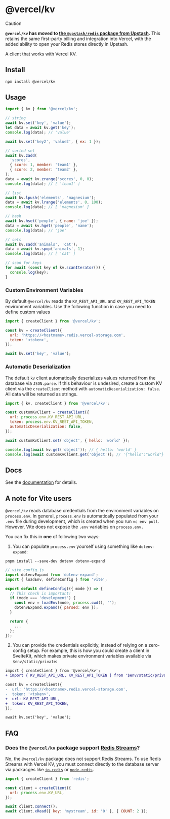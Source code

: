 # @vercel/kv

> [!CAUTION]
> **`@vercel/kv` has moved to [the `@upstash/redis` package from Upstash](https://github.com/upstash/redis-js).** This retains the same first-party billing and integration into Vercel, with the added ability to open your Redis stores directly in Upstash.

A client that works with Vercel KV.

## Install

```sh
npm install @vercel/kv

```

## Usage

```js
import { kv } from '@vercel/kv';

// string
await kv.set('key', 'value');
let data = await kv.get('key');
console.log(data); // 'value'

await kv.set('key2', 'value2', { ex: 1 });

// sorted set
await kv.zadd(
  'scores',
  { score: 1, member: 'team1' },
  { score: 2, member: 'team2' },
);
data = await kv.zrange('scores', 0, 0);
console.log(data); // [ 'team1' ]

// list
await kv.lpush('elements', 'magnesium');
data = await kv.lrange('elements', 0, 100);
console.log(data); // [ 'magnesium' ]

// hash
await kv.hset('people', { name: 'joe' });
data = await kv.hget('people', 'name');
console.log(data); // 'joe'

// sets
await kv.sadd('animals', 'cat');
data = await kv.spop('animals', 1);
console.log(data); // [ 'cat' ]

// scan for keys
for await (const key of kv.scanIterator()) {
  console.log(key);
}
```

### Custom Environment Variables

By default `@vercel/kv` reads the `KV_REST_API_URL` and `KV_REST_API_TOKEN` environment variables. Use the following function in case you need to define custom values

```js
import { createClient } from '@vercel/kv';

const kv = createClient({
  url: 'https://<hostname>.redis.vercel-storage.com',
  token: '<token>',
});

await kv.set('key', 'value');
```

### Automatic Deserialization

The default `kv` client automatically deserializes values returned from the database via `JSON.parse`. If this behaviour is undesired, create a custom KV client via the `createClient` method with `automaticDeserialization: false`. All data will be returned as strings.

```js
import { kv, createClient } from '@vercel/kv';

const customKvClient = createClient({
  url: process.env.KV_REST_API_URL,
  token: process.env.KV_REST_API_TOKEN,
  automaticDeserialization: false,
});

await customKvClient.set('object', { hello: 'world' });

console.log(await kv.get('object')); // { hello: 'world' }
console.log(await customKvClient.get('object')); // '{"hello":"world"}'
```

## Docs

See the [documentation](https://www.vercel.com/docs/storage/vercel-kv) for details.

## A note for Vite users

`@vercel/kv` reads database credentials from the environment variables on `process.env`. In general, `process.env` is automatically populated from your `.env` file during development, which is created when you run `vc env pull`. However, Vite does not expose the `.env` variables on `process.env.`

You can fix this in **one** of following two ways:

1. You can populate `process.env` yourself using something like `dotenv-expand`:

```shell
pnpm install --save-dev dotenv dotenv-expand
```

```js
// vite.config.js
import dotenvExpand from 'dotenv-expand';
import { loadEnv, defineConfig } from 'vite';

export default defineConfig(({ mode }) => {
  // This check is important!
  if (mode === 'development') {
    const env = loadEnv(mode, process.cwd(), '');
    dotenvExpand.expand({ parsed: env });
  }

  return {
    ...
  };
});
```

2. You can provide the credentials explicitly, instead of relying on a zero-config setup. For example, this is how you could create a client in SvelteKit, which makes private environment variables available via `$env/static/private`:

```diff
import { createClient } from '@vercel/kv';
+ import { KV_REST_API_URL, KV_REST_API_TOKEN } from '$env/static/private';

const kv = createClient({
-  url: 'https://<hostname>.redis.vercel-storage.com',
-  token: '<token>',
+  url: KV_REST_API_URL,
+  token: KV_REST_API_TOKEN,
});

await kv.set('key', 'value');
```

## FAQ

### Does the `@vercel/kv` package support [Redis Streams](https://redis.io/docs/data-types/streams/)?

No, the `@vercel/kv` package does not support Redis Streams. To use Redis Streams with Vercel KV, you must connect directly to the database server via packacges like [`io-redis`](https://github.com/redis/ioredis) or [`node-redis`](https://github.com/redis/node-redis).

```js
import { createClient } from 'redis';

const client = createClient({
  url: process.env.KV_URL,
});

await client.connect();
await client.xRead({ key: 'mystream', id: '0' }, { COUNT: 2 });
```
